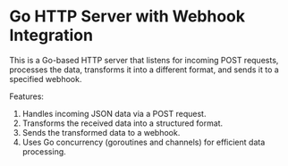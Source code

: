 # Go HTTP Server with Webhook Integration
This is a Go-based HTTP server that listens for incoming POST requests, processes the data, transforms it into a different format, and sends it to a specified webhook.

Features:
1. Handles incoming JSON data via a POST request.
2. Transforms the received data into a structured format.
3. Sends the transformed data to a webhook.
4. Uses Go concurrency (goroutines and channels) for efficient data processing.
